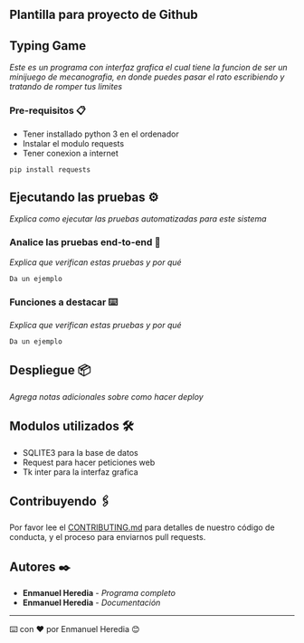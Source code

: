 ## Plantilla para proyecto de Github
## Typing Game

_Este es un programa con interfaz grafica el cual tiene la funcion de ser un minijuego de mecanografia, en donde puedes pasar el rato escribiendo y tratando de romper tus limites_

### Pre-requisitos 📋

* Tener installado python 3 en el ordenador
* Instalar el modulo requests
* Tener conexion a internet

```
pip install requests
```

## Ejecutando las pruebas ⚙️

_Explica como ejecutar las pruebas automatizadas para este sistema_

### Analice las pruebas end-to-end 🔩

_Explica que verifican estas pruebas y por qué_

```
Da un ejemplo
```

### Funciones a destacar ⌨️

_Explica que verifican estas pruebas y por qué_

```
Da un ejemplo
```

## Despliegue 📦

_Agrega notas adicionales sobre como hacer deploy_

## Modulos utilizados 🛠️

* SQLITE3 para la base de datos
* Request para hacer peticiones web
* Tk inter para la interfaz grafica


## Contribuyendo 🖇️

Por favor lee el [CONTRIBUTING.md](https://gist.github.com/villanuevand/xxxxxx) para detalles de nuestro código de conducta, y el proceso para enviarnos pull requests.

## Autores ✒️

* **Enmanuel Heredia** - *Programa completo* 
* **Enmanuel Heredia** - *Documentación*



---
⌨️ con ❤️ por Enmanuel Heredia 😊
